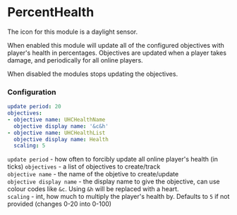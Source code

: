 PercentHealth
=============

The icon for this module is a daylight sensor.

When enabled this module will update all of the configured objectives with player's health
in percentages. Objectives are updated when a player takes damage, and periodically
for all online players.

When disabled the modules stops updating the objectives.

### Configuration

```yaml
update period: 20
objectives:
- objective name: UHCHealthName
  objective display name: '&c&h'
- objective name: UHCHealthList
  objective display name: Health
  scaling: 5
```

`update period` - how often to forcibly update all online player's health (in ticks)
`objectives` - a list of objectives to create/track  
	`objective name` - the name of the objetive to create/update  
	`objective display name` - the display name to give the objective, can use colour codes like `&c`. Using `&h` will be replaced with a heart.  
  `scaling` - int, how much to multiply the player's health by. Defaults to `5` if not provided (changes 0-20 into 0-100)  
